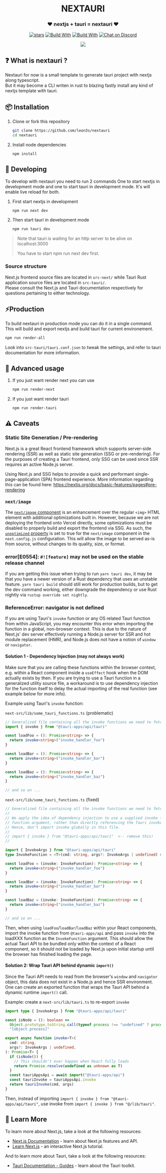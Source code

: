 <div align="center">
  <h1>NEXTAURI</h1>
  <h3>❤️ nextjs + tauri = nextauri ❤️</h3>

<p>


[![stars](https://img.shields.io/github/stars/leon3s/nextauri?style=social)](https://github.com/leon3s/nextauri)
[![Build With](https://img.shields.io/badge/built_with-Rust-dca282.svg)](https://github.com/leon3s/nextauri)
[![Build With](https://img.shields.io/badge/built_with-Typescript-3178C6.svg)](https://github.com/leon3s/nextauri)
[![Chat on Discord](https://img.shields.io/discord/1011267493114949693?label=chat&logo=discord)](https://discord.gg/WV4Aac8uZg)


</p>
<img src="https://download.next-hat.com/ressources/images/nextauri.png" />
</div>

## ❓ What is nextauri ?

Nextauri for now is a small template to generate tauri project with nextjs along typescript.
</br>
But it may become a CLI writen in rust to blazing fastly install any kind of nextjs template with tauri.


## 📦 Installation


1.  Clone or fork this repository
    ```sh
    git clone https://github.com/leon3s/nextauri
    cd nextauri
    ```
2.  Install node dependencies
    ```sh
    npm install
    ```


## 🎨 Developing


To develop with nextauri you need to run 2 commands
One to start nextjs in development mode and one to start tauri in development mode.
It's will enable live reload for both.


1.  First start nextjs in development

    ```sh
    npm run next dev
    ```

2.  Then start tauri in development mode

    ```sh
    npm run tauri dev
    ```

<blockquote>
Note that tauri is waiting for an http server to be alive on localhost:3000

You have to start npm run next dev first.
</blockquote>

### Source structure

Next.js frontend source files are located in `src-next/` while Tauri Rust application source
files are located in `src-tauri/`.
</br>
Please consult the Next.js and Tauri documentation
respectively for questions pertaining to either technology.

## ⚡Production


To build nextauri in production mode you can do it in a single command.
This will build and export nextjs and build tauri for current environement.

```sh
npm run render-all
```

Look into `src-tauri/tauri.conf.json` to tweak the settings,
and refer to tauri documentation for more information.

## 🔧 Advanced usage


1.  If you just want render next you can use

    ```sh
    npm run render-next
    ```

2.  If you just want render tauri

    ```sh
    npm run render-tauri
    ```

## ⚠️ Caveats

### Static Site Generation / Pre-rendering

Next.js is a great React frontend framework which supports server-side rendering (SSR)
as well as static site generation (SSG or pre-rendering). For the purposes of creating a
Tauri frontend, only SSG can be used since SSR requires an active Node.js server.

Using Next.js and SSG helps to provide a quick and performant single-page-application
(SPA) frontend experience. More information regarding this can be found here:
https://nextjs.org/docs/basic-features/pages#pre-rendering

### `next/image`

The [`next/image` component](https://nextjs.org/docs/basic-features/image-optimization)
is an enhancement over the regular `<img>` HTML element with additional optimizations
built in. However, because we are not deploying the frontend onto Vercel directly, some
optimizations must be disabled to properly build and export the frontend via SSG.
As such, the
[`unoptimized` property](https://nextjs.org/docs/api-reference/next/image#unoptimized)
is set to true for the `next/image` component in the `next.config.js` configuration.
This will allow the image to be served as-is from source, without
changes to its quality, size, or format.

### error[E0554]: `#![feature]` may not be used on the stable release channel

If you are getting this issue when trying to run `yarn tauri dev`, it may be that you
have a newer version of a Rust dependency that uses an unstable feature.
`yarn tauri build` should still work for production builds, but to get the dev command
working, either downgrade the dependency or use Rust nightly via
`rustup override set nightly`.

### ReferenceError: navigator is not defined

If you are using Tauri's `invoke` function or any OS related Tauri function from within
JavaScript, you may encounter this error when importing the function in a global,
non-browser context. This is due to the nature of Next.js' dev server effectively
running a Node.js server for SSR and hot module replacement (HMR), and Node.js does not
have a notion of `window` or `navigator`.

#### Solution 1 - Dependency Injection (may not always work)

Make sure that you are calling these functions within the browser context, e.g. within a
React component inside a `useEffect` hook when the DOM actually exists by then. If you
are trying to use a Tauri function in a generalized utility source file, a workaround is
to use dependency injection for the function itself to delay the actual importing of the
real function (see example below for more info).

Example using Tauri's `invoke` function:

`next-src/lib/some_tauri_functions.ts` (problematic)

```typescript
// Generalized file containing all the invoke functions we need to fetch data from Rust
import { invoke } from "@tauri-apps/api/tauri"

const loadFoo = (): Promise<string> => {
  return invoke<string>("invoke_handler_foo")
}

const loadBar = (): Promise<string> => {
  return invoke<string>("invoke_handler_bar")
}

const loadBaz = (): Promise<string> => {
  return invoke<string>("invoke_handler_baz")
}

// and so on ...
```

`next-src/lib/some_tauri_functions.ts` (fixed)

```typescript
// Generalized file containing all the invoke functions we need to fetch data from Rust
//
// We apply the idea of dependency injection to use a supplied invoke function as a
// function argument, rather than directly referencing the Tauri invoke function.
// Hence, don't import invoke globally in this file.
//
// import { invoke } from "@tauri-apps/api/tauri"  <-- remove this!
//

import { InvokeArgs } from "@tauri-apps/api/tauri"
type InvokeFunction = <T>(cmd: string, args?: InvokeArgs | undefined) => Promise<T>

const loadFoo = (invoke: InvokeFunction): Promise<string> => {
  return invoke<string>("invoke_handler_foo")
}

const loadBar = (invoke: InvokeFunction): Promise<string> => {
  return invoke<string>("invoke_handler_bar")
}

const loadBaz = (invoke: InvokeFunction): Promise<string> => {
  return invoke<string>("invoke_handler_baz")
}

// and so on ...
```

Then, when using `loadFoo`/`loadBar`/`loadBaz` within your React components, import the
invoke function from `@tauri-apps/api` and pass `invoke` into the loadXXX function as
the `InvokeFunction` argument. This should allow the actual Tauri API to be bundled
only within the context of a React component, so it should not be loaded by Next.js upon
initial startup until the browser has finished loading the page.

#### Solution 2: Wrap Tauri API behind dynamic `import()`

Since the Tauri API needs to read from the browser's `window` and `navigator` object,
this data does not exist in a Node.js and hence SSR environment. One can create an
exported function that wraps the Tauri API behind a dynamic runtime `import()` call.

Example: create a `next-src/lib/tauri.ts` to re-export `invoke`

```typescript
import type { InvokeArgs } from "@tauri-apps/api/tauri"

const isNode = (): boolean =>
  Object.prototype.toString.call(typeof process !== "undefined" ? process : 0) ===
  "[object process]"

export async function invoke<T>(
  cmd: string,
  args?: InvokeArgs | undefined,
): Promise<T> {
  if (isNode()) {
    // This shouldn't ever happen when React fully loads
    return Promise.resolve(undefined as unknown as T)
  }
  const tauriAppsApi = await import("@tauri-apps/api")
  const tauriInvoke = tauriAppsApi.invoke
  return tauriInvoke(cmd, args)
}
```

Then, instead of importing `import { invoke } from "@tauri-apps/api/tauri"`, use invoke
from `import { invoke } from "@/lib/tauri"`.

## 📙 Learn More

To learn more about Next.js, take a look at the following resources:

- [Next.js Documentation](https://nextjs.org/docs) - learn about Next.js features and
  API.
- [Learn Next.js](https://nextjs.org/learn) - an interactive Next.js tutorial.

And to learn more about Tauri, take a look at the following resources:

- [Tauri Documentation - Guides](https://tauri.app/v1/guides/) - learn about the Tauri
  toolkit.
